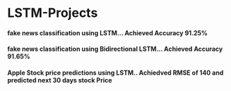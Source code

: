 # LSTM-Projects
#### fake news classification using LSTM... Achieved Accuracy 91.25% 
#### fake news classification using Bidirectional LSTM... Achieved Accuracy 91.65% 
#### Apple Stock price predictions using LSTM.. Achiedved RMSE of 140 and predicted next 30 days stock Price

